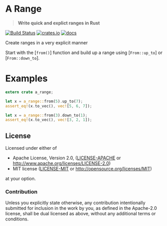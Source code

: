 # A Range

> **Write quick and explict ranges in Rust**

[![Build Status](https://travis-ci.com/killercup/a-range.svg?branch=master)](https://travis-ci.com/killercup/a-range)
[![crates.io](https://img.shields.io/crates/v/a-range.svg)](https://crates.io/crates/a-range)
[![docs](https://img.shields.io/badge/api_docs-latest-blue.svg)](https://docs.rs/a-range)

Create ranges in a very explicit manner

Start with the [`from()`] function and build up a range using [`From::up_to`] or
[`From::down_to`].

# Examples

```rust
extern crate a_range;

let x = a_range::from(5).up_to(7);
assert_eq!(x.to_vec(), vec![5, 6, 7]);

let x = a_range::from(3).down_to(1);
assert_eq!(x.to_vec(), vec![3, 2, 1]);
```

## License

Licensed under either of

 * Apache License, Version 2.0, ([LICENSE-APACHE](LICENSE-APACHE) or http://www.apache.org/licenses/LICENSE-2.0)
 * MIT license ([LICENSE-MIT](LICENSE-MIT) or http://opensource.org/licenses/MIT)

at your option.

### Contribution

Unless you explicitly state otherwise, any contribution intentionally
submitted for inclusion in the work by you, as defined in the Apache-2.0
license, shall be dual licensed as above, without any additional terms or
conditions.
